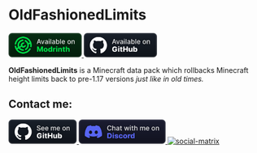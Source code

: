 # OldFashionedLimits

<a href="https://modrinth.com/datapack/oldfashionedlimits" target="_blank">
  <img src="https://github.com/intergrav/devins-badges/raw/refs/heads/v3/assets/cozy/available/modrinth_vector.svg" height="48" alt="modrinth" title="Available on Modrinth">
</a>

<a href="https://github.com/JustHm228/OldFashionedLimits" target="_blank">
  <img src="https://github.com/intergrav/devins-badges/raw/refs/heads/v3/assets/cozy/available/github_vector.svg" height="48" alt="github" title="Available on GitHub">
</a>

**OldFashionedLimits** is a Minecraft data pack which rollbacks Minecraft height limits back to pre-1.17 versions _just like in old times._

## Contact me:

<a href="https://github.com/JustHm228" target="_blank">
  <img src="https://github.com/intergrav/devins-badges/raw/refs/heads/v3/assets/cozy/social/github-singular_vector.svg" height="48" alt="social-github" title="See me on GitHub">
</a>

<a href="https://discordapp.com/users/825011445509914675" target="_blank">
  <img src="https://github.com/intergrav/devins-badges/raw/refs/heads/v3/assets/cozy/social/discord-singular_vector.svg" height="48" alt="social-discord" title="Chat with me on Discord">
</a>

<a href="https://matrix.to/#/@justhm228:matrix.org" target="_blank">
  <img src="https://github.com/intergrav/devins-badges/raw/refs/heads/v3/assets/cozy/social/matrix-singular_vector.svg" height="48" alt="social-matrix" title="Chat with me on Matrix">
</a>
